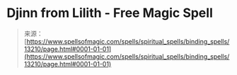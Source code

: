 <!--yml
category: 未分类
date: 2024-06-12 18:51:34
-->

# Djinn from Lilith - Free Magic Spell

> 来源：[https://www.spellsofmagic.com/spells/spiritual_spells/binding_spells/13210/page.html#0001-01-01](https://www.spellsofmagic.com/spells/spiritual_spells/binding_spells/13210/page.html#0001-01-01)